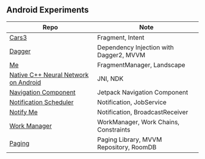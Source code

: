 ## Android Experiments
| Repo                                                                  | Note                                    |
|-----------------------------------------------------------------------|-----------------------------------------|
| [Cars3](./Cars3)                                                      | Fragment, Intent                        |
| [Dagger](./Dagger)                                                    | Dependency Injection with Dagger2, MVVM |
| [Me](./Me)                                                            | FragmentManager, Landscape              |
| [Native C++ Neural Network on Android](./NativeCNeuralNetworkAndroid) | JNI, NDK                                |
| [Navigation Component](./NavigationComponent)                         | Jetpack Navigation Component            |
| [Notification Scheduler](./NotificationScheduler)                     | Notification, JobService                |
| [Notify Me](./NotifyMe)                                               | Notification, BroadcastReceiver         |
| [Work Manager](./WorkManager)                                         | WorkManager, Work Chains, Constraints   |
| [Paging](./Paging)                                                    | Paging Library, MVVM Repository, RoomDB |
